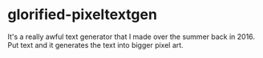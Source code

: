 # glorified-pixeltextgen
 It's a really awful text generator that I made over the summer back in 2016. Put text and it generates the text into bigger pixel art.

